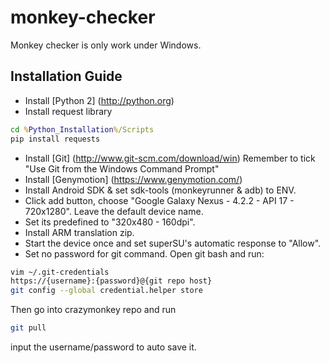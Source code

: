 # monkey-checker

Monkey checker is only work under Windows.

## Installation Guide
- Install [Python 2] (http://python.org)
- Install request library
```bat
cd %Python_Installation%/Scripts
pip install requests
```
- Install [Git] (http://www.git-scm.com/download/win)
Remember to tick "Use Git from the Windows Command Prompt"
- Install [Genymotion] (https://www.genymotion.com/)
- Install Android SDK & set sdk-tools (monkeyrunner & adb) to ENV.
- Click add button, choose "Google Galaxy Nexus - 4.2.2 - API 17 - 720x1280". Leave the default device name.
- Set its predefined to "320x480 - 160dpi".
- Install ARM translation zip.
- Start the device once and set superSU's automatic response to "Allow".
- Set no password for git command. Open git bash and run:
```Bash
vim ~/.git-credentials
https://{username}:{password}@{git repo host}
git config --global credential.helper store
```
Then go into crazymonkey repo and run
```Bash
git pull
```
input the username/password to auto save it.

